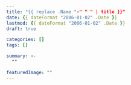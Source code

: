 ```yaml
---
title: "{{ replace .Name "-" " " | title }}"
date: {{ dateFormat "2006-01-02" .Date }}
lastmod: {{ dateFormat "2006-01-02" .Date }}
draft: true

categories: []
tags: []

summary: >-
  ""

featuredImage: ""
---
```

